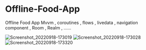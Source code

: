 # Offline-Food-App
Offline Food App Mvvm , coroutines , flows , livedata , navigation component , Room , Realm , ......


![Screenshot_20220918-173019](https://user-images.githubusercontent.com/108500575/190915406-519e760c-0d0a-4e60-a12e-de941ae6d0c9.png)
![Screenshot_20220918-173028](https://user-images.githubusercontent.com/108500575/190915396-23ef9f50-61b8-42bb-876b-840df7a998af.png)
![Screenshot_20220918-173320](https://user-images.githubusercontent.com/108500575/190915401-c0f1c94e-53f9-480b-b13b-bf52f3b007b7.png)


